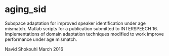 # aging_sid
Subspace adaptation for improved speaker identification under age mismatch.
Matlab scripts for a publication submitted to INTERSPEECH 16.
Implementations of domain adaptation techniques modified to work improve performance under age mismatch.

Navid Shokouhi 
March 2016
